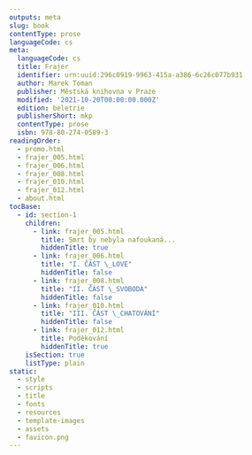 ```yaml
---
outputs: meta
slug: book
contentType: prose
languageCode: cs
meta:
  languageCode: cs
  title: Frajer
  identifier: urn:uuid:296c0919-9963-415a-a386-6c26c077b931
  author: Marek Toman
  publisher: Městská knihovna v Praze
  modified: '2021-10-20T00:00:00.000Z'
  edition: beletrie
  publisherShort: mkp
  contentType: prose
  isbn: 978-80-274-0589-3
readingOrder:
  - promo.html
  - frajer_005.html
  - frajer_006.html
  - frajer_008.html
  - frajer_010.html
  - frajer_012.html
  - about.html
tocBase:
  - id: section-1
    children:
      - link: frajer_005.html
        title: Smrt by nebyla nafoukaná...
        hiddenTitle: true
      - link: frajer_006.html
        title: "I. ČÁST \_LOVE"
        hiddenTitle: false
      - link: frajer_008.html
        title: "II. ČÁST \_SVOBODA"
        hiddenTitle: false
      - link: frajer_010.html
        title: "III. ČÁST \_CHATOVÁNÍ"
        hiddenTitle: false
      - link: frajer_012.html
        title: Poděkování
        hiddenTitle: true
    isSection: true
    listType: plain
static:
  - style
  - scripts
  - title
  - fonts
  - resources
  - template-images
  - assets
  - favicon.png
---
```

